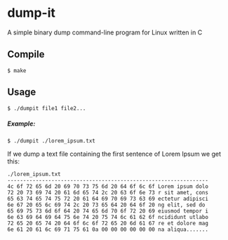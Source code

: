 # dump-it
A simple binary dump command-line program for Linux written in C

## Compile
```
$ make
```

## Usage
```
$ ./dumpit file1 file2...
```

##### Example:
```
$ ./dumpit ./lorem_ipsum.txt
```
If we dump a text file containing the first sentence of Lorem Ipsum we get this: 
```
./lorem_ipsum.txt
----------------------------------------------------------------
4c 6f 72 65 6d 20 69 70 73 75 6d 20 64 6f 6c 6f Lorem ipsum dolo
72 20 73 69 74 20 61 6d 65 74 2c 20 63 6f 6e 73 r sit amet, cons
65 63 74 65 74 75 72 20 61 64 69 70 69 73 63 69 ectetur adipisci
6e 67 20 65 6c 69 74 2c 20 73 65 64 20 64 6f 20 ng elit, sed do 
65 69 75 73 6d 6f 64 20 74 65 6d 70 6f 72 20 69 eiusmod tempor i
6e 63 69 64 69 64 75 6e 74 20 75 74 6c 61 62 6f ncididunt utlabo
72 65 20 65 74 20 64 6f 6c 6f 72 65 20 6d 61 67 re et dolore mag
6e 61 20 61 6c 69 71 75 61 0a 00 00 00 00 00 00 na aliqua.......
```
